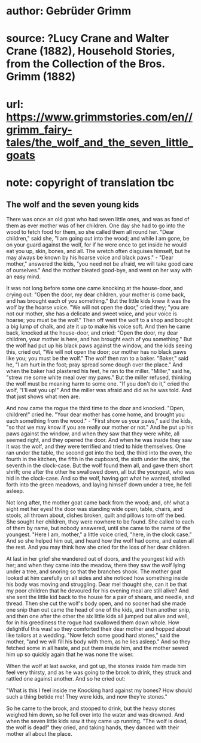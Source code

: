 # author: Gebrüder Grimm
# source: ?Lucy Crane and Walter Crane (1882), Household Stories, from the Collection of the Bros. Grimm (1882)
# url: https://www.grimmstories.com/en//grimm_fairy-tales/the_wolf_and_the_seven_little_goats
# note: copyright of translation tbc

## The wolf and the seven young kids 

There was once an old goat who had seven little ones, and was as fond of
them as ever mother was of her children. One day she had to go into the
wood to fetch food for them, so she called them all round her. "Dear
children," said she, "I am going out into the wood; and while I am
gone, be on your guard against the wolf, for if he were once to get
inside he would eat you up, skin, bones, and all. The wretch often
disguises himself, but he may always be known by his hoarse voice and
black paws." - "Dear mother," answered the kids, "you need not be
afraid, we will take good care of ourselves." And the mother bleated
good-bye, and went on her way with an easy mind.

It was not long before some one came knocking at the house-door, and
crying out: "Open the door, my dear children, your mother is come back,
and has brought each of you something." But the little kids knew it was
the wolf by the hoarse voice. "We will not open the door," cried they;
"you are not our mother, she has a delicate and sweet voice, and your
voice is hoarse; you must be the wolf." Then off went the wolf to a
shop and bought a big lump of chalk, and ate it up to make his voice
soft. And then he came back, knocked at the house-door, and cried:
"Open the door, my dear children, your mother is here, and has brought
each of you something." But the wolf had put up his black paws against
the window, and the kids seeing this, cried out, "We will not open the
door; our mother has no black paws like you; you must be the wolf." The
wolf then ran to a baker. "Baker," said he, "I am hurt in the foot;
pray spread some dough over the place." And when the baker had
plastered his feet, he ran to the miller. "Miller," said he, "strew
me some white meal over my paws." But the miller refused, thinking the
wolf must be meaning harm to some one. "If you don't do it," cried
the wolf, "I'll eat you up!" And the miller was afraid and did as he
was told. And that just shows what men are.

And now came the rogue the third time to the door and knocked. "Open,
children!" cried he. "Your dear mother has come home, and brought you
each something from the wood." - "First show us your paws," said the
kids, "so that we may know if you are really our mother or not." And
he put up his paws against the window, and when they saw that they were
white, all seemed right, and they opened the door. And when he was
inside they saw it was the wolf, and they were terrified and tried to
hide themselves. One ran under the table, the second got into the bed,
the third into the oven, the fourth in the kitchen, the fifth in the
cupboard, the sixth under the sink, the seventh in the clock-case. But
the wolf found them all, and gave them short shrift; one after the other
he swallowed down, all but the youngest, who was hid in the clock-case.
And so the wolf, having got what he wanted, strolled forth into the
green meadows, and laying himself down under a tree, he fell asleep.

Not long after, the mother goat came back from the wood; and, oh! what a
sight met her eyes! the door was standing wide open, table, chairs, and
stools, all thrown about, dishes broken, quilt and pillows torn off the
bed. She sought her children, they were nowhere to be found. She called
to each of them by name, but nobody answered, until she came to the name
of the youngest. "Here I am, mother," a little voice cried, "here, in
the clock case." And so she helped him out, and heard how the wolf had
come, and eaten all the rest. And you may think how she cried for the
loss of her dear children.

At last in her grief she wandered out of doors, and the youngest kid
with her; and when they came into the meadow, there they saw the wolf
lying under a tree, and snoring so that the branches shook. The mother
goat looked at him carefully on all sides and she noticed how something
inside his body was moving and struggling. Dear me! thought she, can it
be that my poor children that he devoured for his evening meal are still
alive? And she sent the little kid back to the house for a pair of
shears, and needle, and thread. Then she cut the wolf's body open, and
no sooner had she made one snip than out came the head of one of the
kids, and then another snip, and then one after the other the six little
kids all jumped out alive and well, for in his greediness the rogue had
swallowed them down whole. How delightful this was! so they comforted
their dear mother and hopped about like tailors at a wedding. "Now
fetch some good hard stones," said the mother, "and we will fill his
body with them, as he lies asleep." And so they fetched some in all
haste, and put them inside him, and the mother sewed him up so quickly
again that he was none the wiser.

When the wolf at last awoke, and got up, the stones inside him made him
feel very thirsty, and as he was going to the brook to drink, they
struck and rattled one against another. And so he cried out:

"What is this I feel inside me
Knocking hard against my bones?
How should such a thing betide me!
They were kids, and now they're stones."

So he came to the brook, and stooped to drink, but the heavy stones
weighed him down, so he fell over into the water and was drowned. And
when the seven little kids saw it they came up running. "The wolf is
dead, the wolf is dead!" they cried, and taking hands, they danced with
their mother all about the place.
